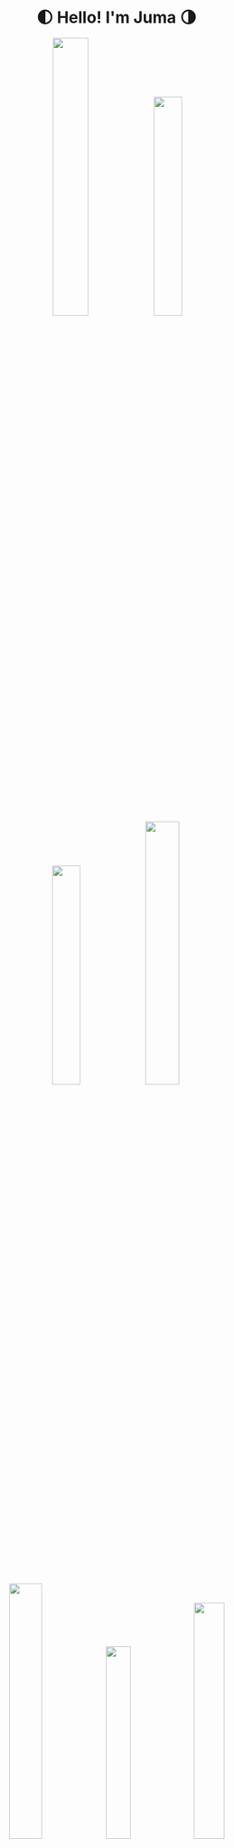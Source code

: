 <div align="center">
<h1 >
🌓 Hello! I'm Juma 🌗  
</h1>
</div>

<div align="center">
<img width="35.5%" src="https://github.com/j-2k/j-2k2024/assets/52252068/6aa784a7-a43b-4e95-875a-376c76b86555">
<img width="31.5%" src="https://github.com/j-2k/j-2k2024/assets/52252068/91b150fd-8386-4584-aae7-505be130b9ed">
<img width="31.5%" src="https://github.com/j-2k/j-2k2024/assets/52252068/bd8d9013-d981-46a4-a8dd-7e664d5a8978">

<img src="https://github.com/j-2k/j-2k2024/assets/52252068/40e4c60d-9b65-4d8b-a112-41213fef8620" width="34.5%">
<img src="https://github.com/j-2k/j-2k2024/assets/52252068/1539f9df-c569-4aa5-87a9-4c0353b3b7d7" width="34%">
<img src="https://github.com/j-2k/j-2k2024/assets/52252068/64fe2e07-7c7b-4c4b-862b-0a6c3bc08582" width="29.5%">

<img src="https://github.com/j-2k/j-2k2024/assets/52252068/824cd178-beeb-419e-8cc2-84421901ad24" width="32.7%">
<img src="https://github.com/j-2k/j-2k2024/assets/52252068/ce1ca945-94f0-41e0-b235-8347cf2e0d4e" width="32.7%">
<img src="https://github.com/j-2k/j-2k2024/assets/52252068/3a2d5022-e448-4a50-891a-a28e88e6ef23" width="32.7%">

<img src="https://github.com/j-2k/j-2k2024/assets/52252068/1d80b1d9-c885-4233-963e-8b81055f32ba" width="24.4%">
<img src="https://github.com/j-2k/j-2k2024/assets/52252068/3b7ceed9-2eea-42ae-98a1-95423089b88b" width="31.4%">
<img src="https://github.com/j-2k/j-2k2024/assets/52252068/c654890b-162a-4fee-92b2-be2a49adcae8" width="23%">
<img src="https://github.com/j-2k/j-2k2024/assets/52252068/001cab65-4e6f-4cdd-8a72-37124e00394a" width="19.4%">
</div>

<img align="right" src="https://github-readme-stats.vercel.app/api/top-langs/?username=j-2k&layout=compact&theme=highcontrast" />    

- I'm an avid Developer & Content Creator.
- Love Technical Art/Shaders & Game Development.
- Aspiring to become a self-taught Graphics Engineer.
- I hope you like what you see, more to come in the future.
- Check out the links below, to know more about me.

<div align="left"> 
  
[![](https://img.shields.io/badge/X-000000?style=for-the-badge&logo=x&logoColor=white)](https://www.x.com/jumaalremeithi)
[![](https://img.shields.io/badge/YouTube-FF0000?style=for-the-badge&logo=youtube&logoColor=white)](https://youtube.com/@jumaalremeithi)
[![](https://img.shields.io/badge/LinkedIn-0077B5?style=for-the-badge&logo=linkedin&logoColor=white)](https://www.linkedin.com/in/jumaalremeithi)
[![](https://img.shields.io/badge/Portfolio-255E63?style=for-the-badge&logo=About.me&logoColor=white)](https://j-2k.github.io)
<img align="right" src="https://komarev.com/ghpvc/?username=j-2k&color=22ff22&style=flat&label=Views"/>

<p align="right"><sup><sub>⭐ 1,000 Views @ 12/10/23</sub></sup></p>

</div>
